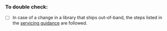 ### To double check:

* [ ] In case of a change in a library that ships out-of-band, the steps listed in the [servicing guidance](https://github.com/dotnet/runtime/blob/release/5.0/docs/project/library-servicing.md) are followed.
